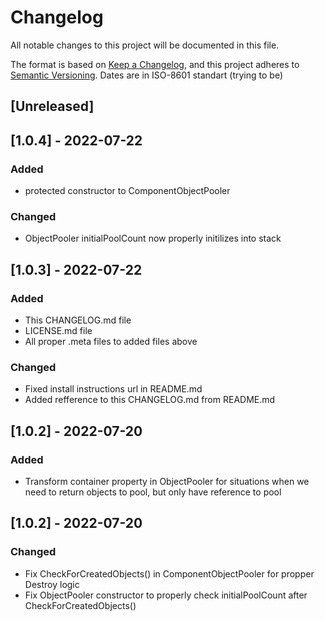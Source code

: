 # Changelog
All notable changes to this project will be documented in this file.

The format is based on [Keep a Changelog](https://keepachangelog.com/en/1.0.0/),
and this project adheres to [Semantic Versioning](https://semver.org/spec/v2.0.0.html).
Dates are in ISO-8601 standart (trying to be)

## [Unreleased]

## [1.0.4] - 2022-07-22
### Added
- protected constructor to ComponentObjectPooler
### Changed
- ObjectPooler initialPoolCount now properly initilizes into stack

## [1.0.3] - 2022-07-22
### Added
- This CHANGELOG.md file
- LICENSE.md file
- All proper .meta files to added files above
### Changed
- Fixed install instructions url in README.md
- Added refference to this CHANGELOG.md from README.md

## [1.0.2] - 2022-07-20
### Added
- Transform container property in ObjectPooler for situations when we need to return objects to pool, but only have reference to pool

## [1.0.2] - 2022-07-20
### Changed
- Fix CheckForCreatedObjects() in ComponentObjectPooler for propper Destroy logic
- Fix ObjectPooler constructor to properly check initialPoolCount after CheckForCreatedObjects()